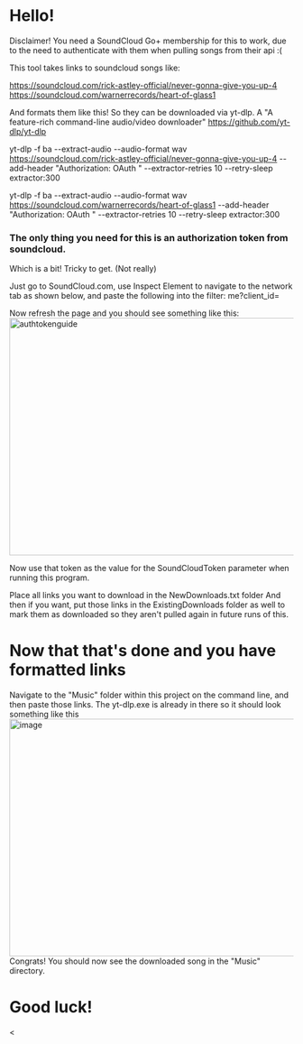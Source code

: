 <h1>Hello!</h1>

Disclaimer! You need a SoundCloud Go+ membership for this to work, due to the need to authenticate with them when pulling songs from their api :(

This tool takes links to soundcloud songs like:

https://soundcloud.com/rick-astley-official/never-gonna-give-you-up-4
https://soundcloud.com/warnerrecords/heart-of-glass1

And formats them like this! So they can be downloaded via yt-dlp. A "A feature-rich command-line audio/video downloader" https://github.com/yt-dlp/yt-dlp

yt-dlp -f ba --extract-audio --audio-format wav https://soundcloud.com/rick-astley-official/never-gonna-give-you-up-4 --add-header "Authorization: OAuth <yourauthtokenhere>" --extractor-retries 10 --retry-sleep extractor:300

yt-dlp -f ba --extract-audio --audio-format wav https://soundcloud.com/warnerrecords/heart-of-glass1 --add-header "Authorization: OAuth <yourauthtokenhere>" --extractor-retries 10 --retry-sleep extractor:300

<h3>The only thing you need for this is an authorization token from soundcloud. </h3>
Which is a bit! Tricky to get. (Not really)

Just go to SoundCloud.com, use Inspect Element to navigate to the network tab as shown below, and paste the following into the filter:
me?client_id=

Now refresh the page and you should see something like this:
<img width="846" height="421" alt="authtokenguide" src="https://github.com/user-attachments/assets/cc4804da-0b10-418a-947d-c3e9cce49b90" />

Now use that token as the value for the SoundCloudToken parameter when running this program. 

Place all links you want to download in the NewDownloads.txt folder
And then if you want, put those links in the ExistingDownloads folder as well to mark them as downloaded so they aren't pulled again in future runs of this.

<h1>Now that that's done and you have formatted links</h1>
Navigate to the "Music" folder within this project on the command line, and then paste those links. The yt-dlp.exe is already in there so it should look something like this 

<img width="846" height="421" alt="image" src="https://github.com/user-attachments/assets/a2055ff1-68fb-4bd2-aa89-1019649ea882" />
Congrats! You should now see the downloaded song in the "Music" directory. 
<h1>Good luck!</h1><
